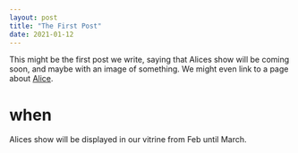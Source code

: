```yaml
---
layout: post
title: "The First Post"
date: 2021-01-12
---
```


This might be the first post we write, saying that Alices show will be coming soon, and maybe with an image of something. We might even link to a page about [Alice](https://pegs.site/core/alice-m).

# when

Alices show will be displayed in our vitrine from Feb until March.
